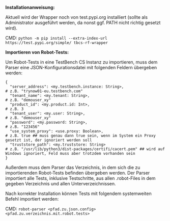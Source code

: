 **Installationanweisung:**

Aktuell wird der Wrapper noch von test.pypi.org installiert (sollte als Administrator ausgeführt werden, da nonst ggf. PATH nicht richtig gesetzt wird).

CMD: `python -m pip install --extra-index-url https://test.pypi.org/simple/ tbcs-rf-wrapper`

**Importieren von Robot-Tests:**

Um Robot-Tests in eine TestBench CS Instanz zu importieren, muss dem Parser eine JSON-Konfigurationsdatei mit folgenden Feldern übergeben werden:

```
{
  "server_address": <my.testbench.instance: String>,                        # z.B. "trynow01-eu.testbench.com"
  "tenant_name": <my.tenant: String>,                                       # z.B. "demouser_xy"
  "product_id": <my.product.id: Int>,                                       # z.B. 3
  "tenant_user": <my.user: String>,                                         # z.B. "demouser_xy"
  "password": <my.password: String>,                                        # z.B. "123456"
  "use_system_proxy": <use.proxy: Boolean>,                                 # z.B. true ## muss genau dann true sein, wenn im System ein Proxy gesetzt ist, der ignoriert werden soll
  "truststore_path": <my.truststore: String>                                # z.B. "/usr/lib/python3/dist-packages/certifi/cacert.pem" ## wird auf Windows ignoriert, Feld muss aber trotzdem vorhanden sein
}
```

Außerdem muss dem Parser das Verzeichnis, in dem sich die zu importierenden Robot-Tests befinden übergeben werden. Der Parser importiert alle Tests, inklusive Testschritte, aus allen .robot-Files in dem gegeben Verzeichnis und allen Unterverzeichnissen.

Nach korrekter Installation können Tests mit folgendem systemweiten Befehl importiert werden:

CMD: `robot-parser <pfad.zu.json.config> <pfad.zu.verzeichnis.mit.robot.tests>`